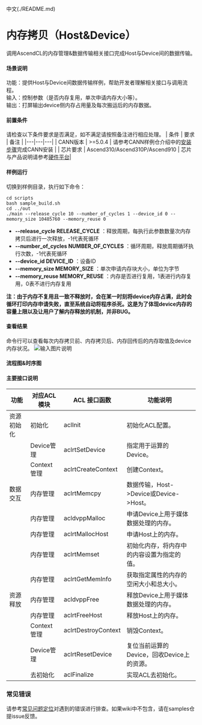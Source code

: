 中文(./README.md)
# 内存拷贝（Host&Device）
调用AscendCL的内存管理&数据传输相关接口完成Host与Device间的数据传输。

#### 场景说明
功能：提供Host与Device间数据传输样例，帮助开发者理解相关接口与调用流程。    
输入：控制参数（是否内存复用，单次申请内存大小等）。    
输出：打屏输出device侧内存占用量及每次搬运后的内存数据。  

#### 前置条件
请检查以下条件要求是否满足，如不满足请按照备注进行相应处理。
| 条件 | 要求 | 备注 |
|---|---|---|
| CANN版本 | >=5.0.4 | 请参考CANN样例仓介绍中的[安装步骤](https://github.com/Ascend/samples#%E5%AE%89%E8%A3%85)完成CANN安装 |
| 芯片要求 | Ascend310/Ascend310P/Ascend910 | 芯片与产品说明请参考[硬件平台](https://ascend.huawei.com/zh/#/hardware/product)|

#### 样例运行
切换到样例目录，执行如下命令：
```
cd scripts
bash sample_build.sh
cd ../out
./main --release_cycle 10 --number_of_cycles 1 --device_id 0 --memory_size 10485760 --memory_reuse 0
```
-  **--release_cycle RELEASE_CYCLE**          ：释放周期，每执行此参数数量次内存拷贝后进行一次释放，-1代表死循环
-  **--number_of_cycles NUMBER_OF_CYCLES**    ：循环周期，释放周期循环执行次数，-1代表死循环
-  **--device_id DEVICE_ID**                  ：设备ID
-  **--memory_size MEMORY_SIZE**              ：单次申请内存块大小，单位为字节
-  **--memory_reuse MEMORY_REUSE**            ：内存是否进行复用，1表进行内存复用，0表不进行内存复用

**注：由于内存不复用且一致不释放时，会在某一时刻将device内存占满，此时会循环打印内存申请失败，直至系统自动将程序杀死。这是为了体现device内存的容量上限以及让用户了解内存释放的机制，并非BUG。**

#### 查看结果
命令行可以查看每次内存拷贝前、内存拷贝后、内存回传后的内存取值及device内存状况。
![输入图片说明](image/dvpp.png)

#### 流程图&时序图


#### 主要接口说明

| 功能                | 对应ACL模块        | ACL 接口函数                      | 功能说明                                |
|--------------------|-------------------|-----------------------------------|----------------------------------------|
| 资源初始化          | 初始化             | aclInit                          | 初始化ACL配置。                         |
|                    | Device管理         | aclrtSetDevice                 | 指定用于运算的Device。                  |
|                    | Context管理        | aclrtCreateContext             | 创建Context。                          |
| 数据交互            | 内存管理            | aclrtMemcpy                    | 数据传输，Host->Device或Device->Host。  |
|                    | 内存管理            | acldvppMalloc            | 申请Device上用于媒体数据处理的内存。      |
|                    | 内存管理            | aclrtMallocHost               | 申请Host上的内存。                      |
|                    | 内存管理            | aclrtMemset                    | 初始化内存，将内存中的内容设置为指定的值。 |
|                    | 内存管理            | aclrtGetMemInfo              | 获取指定属性的内存的空闲大小和总大小。     |
| 资源释放            | 内存管理            | acldvppFree              | 释放Device上用于媒体数据处理的内存。      |
|                    | 内存管理            | aclrtFreeHost                 | 释放Host上的内存。                       |
|                    | Context管理         | aclrtDestroyContext           | 销毁Context。                           |
|                    | Device管理          | aclrtResetDevice              | 复位当前运算的Device，回收Device上的资源。 |
|                    | 去初始化            | aclFinalize                     | 实现ACL去初始化。                        |

### 常见错误
请参考[常见问题定位](https://github.com/Ascend/samples/wikis/%E5%B8%B8%E8%A7%81%E9%97%AE%E9%A2%98%E5%AE%9A%E4%BD%8D/%E4%BB%8B%E7%BB%8D)对遇到的错误进行排查。如果wiki中不包含，请在samples仓提issue反馈。